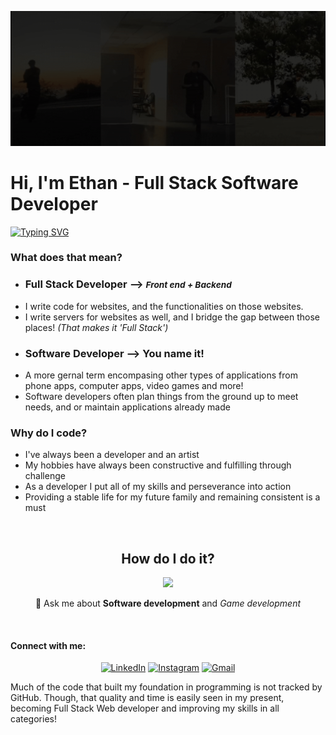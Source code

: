 ![dance](https://github.com/ShadowDraco/ShadowDraco/blob/main/assets/dance.gif)
# Hi, I'm Ethan - Full Stack Software Developer

[![Typing SVG](https://readme-typing-svg.herokuapp.com?font=Lugrasimo&size=22&duration=4000&pause=1000&center=false&vCenter=true&width=435&lines=Software+Developer+and+Performer;Full+Stack+Dancer%3F;Full+Stack+Developer+%E2%9C%94)](https://git.io/typing-svg)

### What does that mean?

- ### Full Stack Developer --> <small><em>Front end + Backend</em></small>
- I write code for websites, and the functionalities on those websites.
- I write servers for websites as well, and I bridge the gap between those places! <em>(That makes it 'Full Stack')</em>
- ### Software Developer --> You name it!
- A more gernal term encompasing other types of applications from phone apps, computer apps, video games and more!
- Software developers often plan things from the ground up to meet needs, and or maintain applications already made


### Why do I code?

- I've always been a developer and an artist
- My hobbies have always been constructive and fulfilling through challenge
- As a developer I put all of my skills and perseverance into action
- Providing a stable life for my future family and remaining consistent is a must

<br><h2 align="center">How do I do it? </h2>

<p align="center">
  <a href="https://skillicons.dev" target='blank'>
    <img src="https://skillicons.dev/icons?i=js,ts,react,redux,threejs,vite,nextjs,nodejs,express,jest,postgres,mongodb,sqlite,sequelize,html,css,sass,bootstrap,materialui,linux,java,cs,cpp,py,firebase,aws,heroku,netlify,vercel,github,githubactions,vscode,idea,unity,visualstudio,eclipse&perline=12" />
  </a>

</p>

<div align="center">

💬 Ask me about **Software development** and *Game development*

</div>

<br>

<h4 align="left">Connect with me: </h4>

<div align="center">
  
[![LinkedIn](https://img.shields.io/badge/LinkedIn-0077B5?style=for-the-badge&logo=linkedin&logoColor=white)](https://www.linkedin.com/in/ethan-storm-frolic/) [![Instagram](https://img.shields.io/badge/Instagram-E4405F?style=for-the-badge&logo=instagram&logoColor=white)](https://www.instagram.com/stormyfrolic/) [![Gmail](https://img.shields.io/badge/Gmail-D14836?style=for-the-badge&logo=gmail&logoColor=white)](mailto:stormethan10@gmail.com)

</div>

<!--
<img 
  src="https://github-readme-stats.vercel.app/api?username=shadowdraco&show_icons=true&locale=en&theme=transparent"
  alt="shadowdraco"
/> <img
src="https://github-readme-stats.vercel.app/api/top-langs?username=shadowdraco&show_icons=true&locale=en&layout=compact&theme=transparent"
alt="shadowdraco"
/> 
-->
</div>

Much of the code that built my foundation in programming is not tracked by GitHub. Though, that quality and time is easily seen in my present, becoming Full Stack Web developer and improving my skills in all categories!
